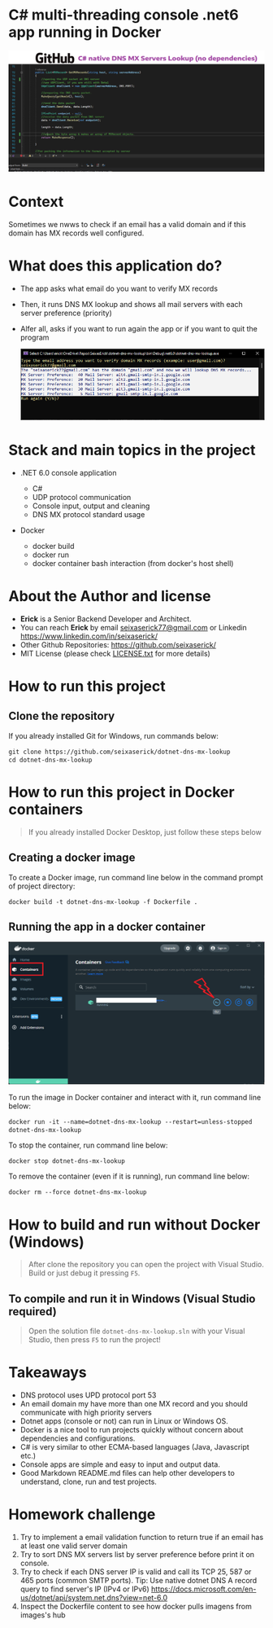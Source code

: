 # C# multi-threading console .net6 app running in Docker

![Project Cover](./img/project-cover.png "C# native DNS MX Lookup tool")
 
# Context
Sometimes we nwws to check if an email has a valid domain and if this domain has MX records well configured.

# What does this application do?
- The app asks what email do you want to verify MX records
- Then, it runs DNS MX  lookup and shows all mail servers with each server preference (priority)
- Alfer all, asks if you want to run again the app or if you want to quit the program
 
    ![Project Cover](./img/dotnet-csharp-dns-mx-lookup.png "app running")

# Stack and main topics in the project
- .NET 6.0 console application
    - C# 
    - UDP protocol communication
    - Console input, output and cleaning
    - DNS MX protocol standard usage
    
- Docker
    - docker build
    - docker run
    - docker container bash interaction (from docker's host shell)


# About the Author and license
- **Erick** is a Senior Backend Developer and Architect. 
- You can reach **Erick** by email <seixaserick77@gmail.com> or Linkedin <https://www.linkedin.com/in/seixaserick/>
- Other Github Repositories: <https://github.com/seixaserick/> 
- MIT License (please check [LICENSE.txt](LICENSE.txt) for more details)


# How to run this project 

## Clone the repository

If you already installed Git for Windows, run commands below:
```
git clone https://github.com/seixaserick/dotnet-dns-mx-lookup
cd dotnet-dns-mx-lookup
```


# How to run this project in Docker containers
> If you already installed Docker Desktop, just follow these steps below


## Creating a docker image
To create a Docker image, run command line below in the command prompt of project directory:
```
docker build -t dotnet-dns-mx-lookup -f Dockerfile .
```


## Running the app in a docker container


![container running](./img/docker-desktop-cli.png "Docker Desktop with container running and CLI access")


To run the image in Docker container and interact with it, run command line below: 
```
docker run -it --name=dotnet-dns-mx-lookup --restart=unless-stopped dotnet-dns-mx-lookup
```

To stop the container, run command line below: 
```
docker stop dotnet-dns-mx-lookup
```

To remove the container (even if it is running), run command line below: 
```
docker rm --force dotnet-dns-mx-lookup
```






# How to build and run without Docker (Windows)

> After clone the repository you can open the project with Visual Studio. Build or just debug it pressing ```F5```.

## To compile and run it in Windows (Visual Studio required)
> Open the solution file ```dotnet-dns-mx-lookup.sln``` with your Visual Studio, then press ```F5``` to run the project!



# Takeaways

- DNS protocol uses UPD protocol port 53
- An email domain my have more than one MX record and you should communicate with high priority servers
- Dotnet apps (console or not) can run in Linux or Windows OS.
- Docker is a nice tool to run projects quickly without concern about dependencies and configurations.
- C# is very similar to other ECMA-based languages (Java, Javascript etc.)
- Console apps are simple and easy to input and output data.
- Good Markdown README.md files can help other developers to understand, clone, run and test projects.

# Homework challenge

1. Try to implement a email validation function to return true if an email has at least one valid server domain
2. Try to sort DNS MX servers list by server preference before print it on console.
3. Try to check if each DNS server IP is valid and call its TCP 25, 587 or 465 ports (common SMTP ports). Tip: Use native dotnet DNS A record query to find server's IP (IPv4 or IPv6) <https://docs.microsoft.com/en-us/dotnet/api/system.net.dns?view=net-6.0>
4. Inspect the Dockerfile content to see how docker pulls imagens from images's hub


